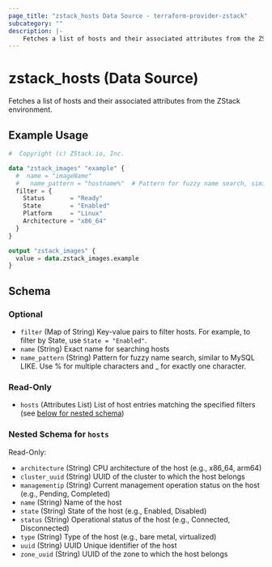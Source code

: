 ```yaml
---
page_title: "zstack_hosts Data Source - terraform-provider-zstack"
subcategory: ""
description: |-
    Fetches a list of hosts and their associated attributes from the ZStack environment.
---
```


# zstack_hosts (Data Source)

Fetches a list of hosts and their associated attributes from the ZStack environment.

## Example Usage

```terraform
#  Copyright (c) ZStack.io, Inc.

data "zstack_images" "example" {
  #  name = "imageName"
  #   name_pattern = "hostname%"  # Pattern for fuzzy name search, similar to MySQL LIKE. Use % for multiple characters and _ for exactly one character.
  filter = {
    Status       = "Ready"
    State        = "Enabled"
    Platform     = "Linux"
    Architecture = "x86_64"
  }
}

output "zstack_images" {
  value = data.zstack_images.example
}
```

<!-- schema generated by tfplugindocs -->
## Schema

### Optional

- `filter` (Map of String) Key-value pairs to filter hosts. For example, to filter by State, use `State = "Enabled"`.
- `name` (String) Exact name for searching hosts
- `name_pattern` (String) Pattern for fuzzy name search, similar to MySQL LIKE. Use % for multiple characters and _ for exactly one character.

### Read-Only

- `hosts` (Attributes List) List of host entries matching the specified filters (see [below for nested schema](#nestedatt--hosts))

<a id="nestedatt--hosts"></a>
### Nested Schema for `hosts`

Read-Only:

- `architecture` (String) CPU architecture of the host (e.g., x86_64, arm64)
- `cluster_uuid` (String) UUID of the cluster to which the host belongs
- `managementip` (String) Current management operation status on the host (e.g., Pending, Completed)
- `name` (String) Name of the host
- `state` (String) State of the host (e.g., Enabled, Disabled)
- `status` (String) Operational status of the host (e.g., Connected, Disconnected)
- `type` (String) Type of the host (e.g., bare metal, virtualized)
- `uuid` (String) UUID Unique identifier of the host
- `zone_uuid` (String) UUID of the zone to which the host belongs



